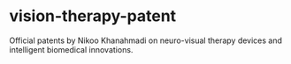 # vision-therapy-patent
Official patents by Nikoo Khanahmadi on neuro-visual therapy devices and intelligent biomedical innovations.
